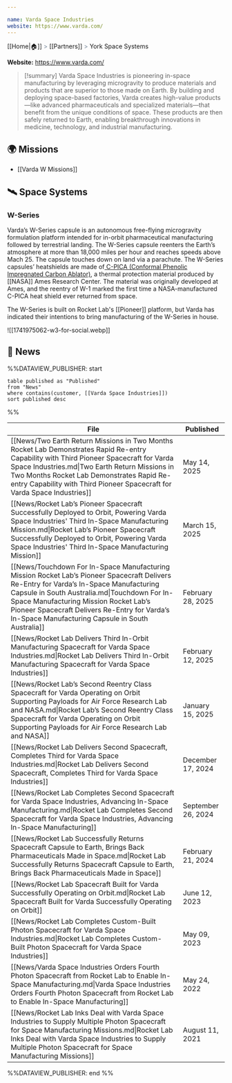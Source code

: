 ```yaml
---

name: Varda Space Industries
website: https://www.varda.com/
---
```

[[Home|🏠]] <span style="color: LightSlateGray">></span> [[Partners]] <span style="color: LightSlateGray">></span> York Space Systems

**Website:** https://www.varda.com/

>[!summary]
Varda Space Industries is pioneering in-space manufacturing by leveraging microgravity to produce materials and products that are superior to those made on Earth. By building and deploying space-based factories, Varda creates high-value products—like advanced pharmaceuticals and specialized materials—that benefit from the unique conditions of space. These products are then safely returned to Earth, enabling breakthrough innovations in medicine, technology, and industrial manufacturing.

## 🌍 Missions

-  [[Varda W Missions]]

## 🛰️ Space Systems

### W-Series
Varda’s W-Series capsule is an autonomous free-flying microgravity formulation platform intended for in-orbit pharmaceutical manufacturing followed by terrestrial landing. The W-Series capsule reenters the Earth’s atmosphere at more than 18,000 miles per hour and reaches speeds above Mach 25.  The capsule touches down on land via a parachute. The W-Series capsules’ heatshields are made of[ C-PICA (Conformal Phenolic Impregnated Carbon Ablator)](https://ntrs.nasa.gov/api/citations/20220019340/downloads/SMDshowCase_CPICA_Poster.pdf), a thermal protection material produced by [[NASA]] Ames Research Center. The material was originally developed at Ames, and the reentry of W-1 marked the first time a NASA-manufactured C-PICA heat shield ever returned from space.

The W-Series is built on Rocket Lab's [[Pioneer]] platform, but Varda has indicated their intentions to bring manufacturing of the W-Series in house. 

![[1741975062-w3-for-social.webp]]


## 📰 News
%%DATAVIEW_PUBLISHER: start
```
table published as "Published"
from "News"
where contains(customer, [[Varda Space Industries]])
sort published desc
```
%%

| File                                                                                                                                                                                                                                                                                                                                   | Published          |
| -------------------------------------------------------------------------------------------------------------------------------------------------------------------------------------------------------------------------------------------------------------------------------------------------------------------------------------- | ------------------ |
| [[News/Two Earth Return Missions in Two Months Rocket Lab Demonstrates Rapid Re-entry Capability with Third Pioneer Spacecraft for Varda Space Industries.md\|Two Earth Return Missions in Two Months Rocket Lab Demonstrates Rapid Re-entry Capability with Third Pioneer Spacecraft for Varda Space Industries]]                     | May 14, 2025       |
| [[News/Rocket Lab’s Pioneer Spacecraft Successfully Deployed to Orbit, Powering Varda Space Industries' Third In-Space Manufacturing Mission.md\|Rocket Lab’s Pioneer Spacecraft Successfully Deployed to Orbit, Powering Varda Space Industries' Third In-Space Manufacturing Mission]]                                               | March 15, 2025     |
| [[News/Touchdown For In-Space Manufacturing Mission Rocket Lab’s Pioneer Spacecraft Delivers Re-Entry for Varda’s In-Space Manufacturing Capsule in South Australia.md\|Touchdown For In-Space Manufacturing Mission Rocket Lab’s Pioneer Spacecraft Delivers Re-Entry for Varda’s In-Space Manufacturing Capsule in South Australia]] | February 28, 2025  |
| [[News/Rocket Lab Delivers Third In-Orbit Manufacturing Spacecraft for Varda Space Industries.md\|Rocket Lab Delivers Third In-Orbit Manufacturing Spacecraft for Varda Space Industries]]                                                                                                                                             | February 12, 2025  |
| [[News/Rocket Lab’s Second Reentry Class Spacecraft for Varda Operating on Orbit Supporting Payloads for Air Force Research Lab and NASA.md\|Rocket Lab’s Second Reentry Class Spacecraft for Varda Operating on Orbit Supporting Payloads for Air Force Research Lab and NASA]]                                                       | January 15, 2025   |
| [[News/Rocket Lab Delivers Second Spacecraft, Completes Third for Varda Space Industries.md\|Rocket Lab Delivers Second Spacecraft, Completes Third for Varda Space Industries]]                                                                                                                                                       | December 17, 2024  |
| [[News/Rocket Lab Completes Second Spacecraft for Varda Space Industries, Advancing In-Space Manufacturing.md\|Rocket Lab Completes Second Spacecraft for Varda Space Industries, Advancing In-Space Manufacturing]]                                                                                                                   | September 26, 2024 |
| [[News/Rocket Lab Successfully Returns Spacecraft Capsule to Earth, Brings Back Pharmaceuticals Made in Space.md\|Rocket Lab Successfully Returns Spacecraft Capsule to Earth, Brings Back Pharmaceuticals Made in Space]]                                                                                                             | February 21, 2024  |
| [[News/Rocket Lab Spacecraft Built for Varda Successfully Operating on Orbit.md\|Rocket Lab Spacecraft Built for Varda Successfully Operating on Orbit]]                                                                                                                                                                               | June 12, 2023      |
| [[News/Rocket Lab Completes Custom-Built Photon Spacecraft for Varda Space Industries.md\|Rocket Lab Completes Custom-Built Photon Spacecraft for Varda Space Industries]]                                                                                                                                                             | May 09, 2023       |
| [[News/Varda Space Industries Orders Fourth Photon Spacecraft from Rocket Lab to Enable In-Space Manufacturing.md\|Varda Space Industries Orders Fourth Photon Spacecraft from Rocket Lab to Enable In-Space Manufacturing]]                                                                                                           | May 24, 2022       |
| [[News/Rocket Lab Inks Deal with Varda Space Industries to Supply Multiple Photon Spacecraft for Space Manufacturing Missions.md\|Rocket Lab Inks Deal with Varda Space Industries to Supply Multiple Photon Spacecraft for Space Manufacturing Missions]]                                                                             | August 11, 2021    |

%%DATAVIEW_PUBLISHER: end %%